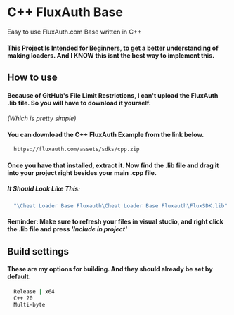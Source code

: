 
# C++ FluxAuth Base
Easy to use FluxAuth.com Base written in C++
#### This Project Is Intended for Beginners, to get a better understanding of making loaders. And I KNOW this isnt the best way to implement this.





## How to use

#### Because of GitHub's File Limit Restrictions, I can't upload the FluxAuth .lib file. So you will have to download it yourself. 

*(Which is pretty simple)*

#### You can download the C++ FluxAuth Example from the link below.

```bash
  https://fluxauth.com/assets/sdks/cpp.zip
```

#### Once you have that installed, extract it. Now find the .lib file and drag it into your project right besides your main .cpp file.

##### It Should Look Like This:
```bash
  "\Cheat Loader Base Fluxauth\Cheat Loader Base Fluxauth\FluxSDK.lib"
```

#### Reminder: Make sure to refresh your files in visual studio, and right click the .lib file and press *'Include in project'*


## Build settings
#### These are my options for building. And they should already be set by default.

```bash
  Release | x64
  C++ 20
  Multi-byte
```
